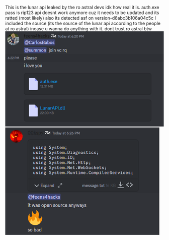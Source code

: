 This is the lunar api leaked by the ro astral devs idk how real it is. auth.exe pass is rip123 api doesnt work anymore cuz it needs to be updated and its ratted (most likely) also its detected asf on version-d6abc3b106a04c5c
I included the source (its the source of the lunar api according to the people at ro astral) incase u wanna do anything with it. dont trust ro astral btw
![alt text](https://raw.githubusercontent.com/Cr4zyCop/Lunar-API/main/pic1.PNG)
![alt text](https://raw.githubusercontent.com/Cr4zyCop/Lunar-API/main/pic2.png)
